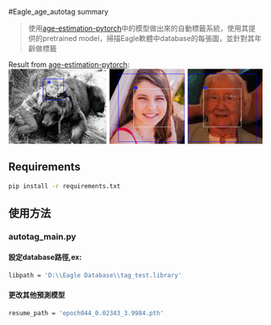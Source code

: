 #Eagle_age_autotag summary 
> 使用[age-estimation-pytorch](https://github.com/yu4u/age-estimation-pytorch)中的模型做出來的自動標籤系統，使用其提供的pretrained model，掃描Eagle軟體中database的每張圖，並針對其年齡做標籤

Result from [age-estimation-pytorch](https://github.com/yu4u/age-estimation-pytorch):
<img src="example.png" width="800px">

## Requirements
```bash
pip install -r requirements.txt
```
## 使用方法
### autotag_main.py
#### 設定database路徑,ex:
```bash
libpath = 'D:\\Eagle Database\\tag_test.library'
```
#### 更改其他預測模型
```bash
resume_path = 'epoch044_0.02343_3.9984.pth'
```


